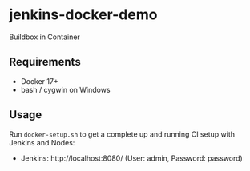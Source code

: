 # jenkins-docker-demo
Buildbox in Container

## Requirements

* Docker 17+
* bash / cygwin on Windows

## Usage

Run `docker-setup.sh` to get a complete up and running CI setup with Jenkins and Nodes:
* Jenkins: http://localhost:8080/ (User: admin, Password: password)